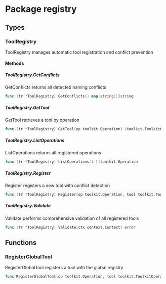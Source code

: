 # Package registry

## Types

### ToolRegistry

ToolRegistry manages automatic tool registration and conflict prevention


#### Methods

##### ToolRegistry.GetConflicts

GetConflicts returns all detected naming conflicts


```go
func (tr *ToolRegistry) GetConflicts() map[string][]string
```

##### ToolRegistry.GetTool

GetTool retrieves a tool by operation


```go
func (tr *ToolRegistry) GetTool(op toolkit.Operation) (toolkit.ToolkitOperation, error)
```

##### ToolRegistry.ListOperations

ListOperations returns all registered operations


```go
func (tr *ToolRegistry) ListOperations() []toolkit.Operation
```

##### ToolRegistry.Register

Register registers a new tool with conflict detection


```go
func (tr *ToolRegistry) Register(op toolkit.Operation, tool toolkit.ToolkitOperation) error
```

##### ToolRegistry.Validate

Validate performs comprehensive validation of all registered tools


```go
func (tr *ToolRegistry) Validate(ctx context.Context) error
```

## Functions

### RegisterGlobalTool

RegisterGlobalTool registers a tool with the global registry


```go
func RegisterGlobalTool(op toolkit.Operation, tool toolkit.ToolkitOperation) error
```

